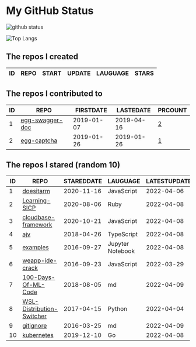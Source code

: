 # My GitHub Status

<img src="https://github-readme-stats-1.yihong0618.vercel.app/api?username=jc-lathander&show_icons=true&&&hide_title=true&count_private=true" alt="github status" />

![Top Langs](https://github-readme-stats-1.yihong0618.vercel.app/api/top-langs/?username=jc-lathander&layout=compact)

<!--START_SECTION:my_github-->
## The repos I created
| ID | REPO | START | UPDATE | LAUGUAGE | STARS |
|----|------|-------|--------|----------|-------|

## The repos I contributed to
| ID |                                REPO                                | FIRSTDATE  | LASTEDATE  |                                          PRCOUNT                                           |
|----|--------------------------------------------------------------------|------------|------------|--------------------------------------------------------------------------------------------|
|  1 | [egg-swagger-doc](https://github.com/Yanshijie-EL/egg-swagger-doc) | 2019-01-07 | 2019-04-16 | [2](https://github.com/Yanshijie-EL/egg-swagger-doc/pulls?q=is%3Apr+author%3Ajc-lathander) |
|  2 | [egg-captcha](https://github.com/Raoul1996/egg-captcha)            | 2019-01-26 | 2019-01-26 | [1](https://github.com/Raoul1996/egg-captcha/pulls?q=is%3Apr+author%3Ajc-lathander)        |

## The repos I stared (random 10)
| ID |                                        REPO                                        | STAREDDATE |     LAUGUAGE     | LATESTUPDATE |
|----|------------------------------------------------------------------------------------|------------|------------------|--------------|
|  1 | [doesitarm](https://github.com/ThatGuySam/doesitarm)                               | 2020-11-16 | JavaScript       | 2022-04-06   |
|  2 | [Learning-SICP](https://github.com/DeathKing/Learning-SICP)                        | 2020-08-06 | Ruby             | 2022-04-08   |
|  3 | [cloudbase-framework](https://github.com/Tencent/cloudbase-framework)              | 2020-10-21 | JavaScript       | 2022-04-08   |
|  4 | [ajv](https://github.com/ajv-validator/ajv)                                        | 2018-04-26 | TypeScript       | 2022-04-08   |
|  5 | [examples](https://github.com/elastic/examples)                                    | 2016-09-27 | Jupyter Notebook | 2022-04-08   |
|  6 | [weapp-ide-crack](https://github.com/gavinkwoe/weapp-ide-crack)                    | 2016-09-23 | JavaScript       | 2022-03-29   |
|  7 | [100-Days-Of-ML-Code](https://github.com/Avik-Jain/100-Days-Of-ML-Code)            | 2018-08-05 | md               | 2022-04-09   |
|  8 | [WSL-Distribution-Switcher](https://github.com/RoliSoft/WSL-Distribution-Switcher) | 2017-04-15 | Python           | 2022-04-04   |
|  9 | [gitignore](https://github.com/github/gitignore)                                   | 2016-03-25 | md               | 2022-04-09   |
| 10 | [kubernetes](https://github.com/kubernetes/kubernetes)                             | 2019-12-10 | Go               | 2022-04-08   |

<!--END_SECTION:my_github-->
